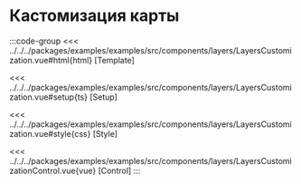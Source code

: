 # Кастомизация карты

<script lang="ts" setup>
import MapComponent from 'examples/src/components/layers/LayersCustomization.vue';
</script>

<map-component/>

:::code-group
<<< ../../../packages/examples/examples/src/components/layers/LayersCustomization.vue#html{html} [Template]

<<< ../../../packages/examples/examples/src/components/layers/LayersCustomization.vue#setup{ts} [Setup]

<<< ../../../packages/examples/examples/src/components/layers/LayersCustomization.vue#style{css} [Style]

<<< ../../../packages/examples/examples/src/components/layers/LayersCustomizationControl.vue{vue} [Control]
:::
